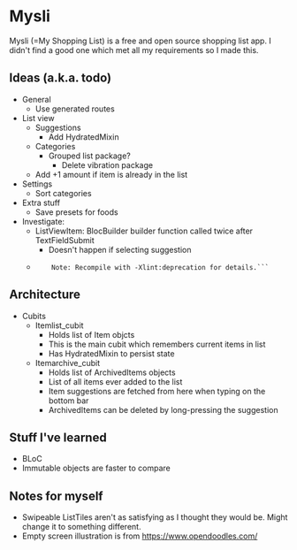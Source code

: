 # Mysli

Mysli (=My Shopping List) is a free and open source shopping list app. I didn't find a good one which met all my requirements so I made this.

## Ideas (a.k.a. todo)

- General
  - Use generated routes
- List view
  - Suggestions
    - Add HydratedMixin
  - Categories
    - Grouped list package?
      - Delete vibration package
  - Add +1 amount if item is already in the list
- Settings
  - Sort categories
- Extra stuff
  - Save presets for foods
- Investigate:
  - ListViewItem: BlocBuilder builder function called twice after TextFieldSubmit
    - Doesn't happen if selecting suggestion
  - ````Note: C:\src\flutter.pub-cache\hosted\pub.dartlang.org\flutter_keyboard_visibility-5.0.2\android\src\main\java\com\jrai\flutter_keyboard_visibility\FlutterKeyboardVisibilityPlugin.java uses or overrides a deprecated API.
        Note: Recompile with -Xlint:deprecation for details.```
    ````

## Architecture

- Cubits
  - Itemlist_cubit
    - Holds list of Item objcts
    - This is the main cubit which remembers current items in list
    - Has HydratedMixin to persist state
  - Itemarchive_cubit
    - Holds list of ArchivedItems objects
    - List of all items ever added to the list
    - Item suggestions are fetched from here when typing on the bottom bar
    - ArchivedItems can be deleted by long-pressing the suggestion

## Stuff I've learned

- BLoC
- Immutable objects are faster to compare

## Notes for myself

- Swipeable ListTiles aren't as satisfying as I thought they would be. Might change it to something different.
- Empty screen illustration is from https://www.opendoodles.com/

